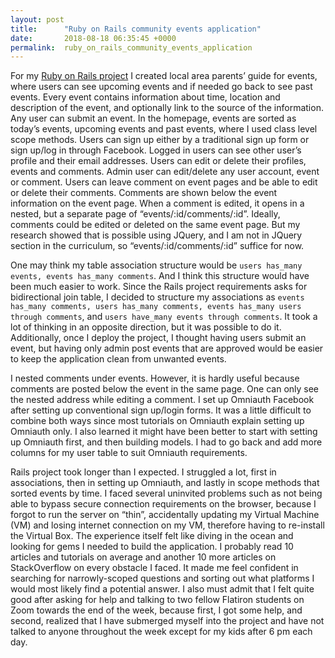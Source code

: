 ```yaml
---
layout: post
title:      "Ruby on Rails community events application"
date:       2018-08-18 06:35:45 +0000
permalink:  ruby_on_rails_community_events_application
---
```


For my [Ruby on Rails project](https://github.com/Dillorom/samp-rails-project) I created local area parents’ guide for events, where users can see upcoming events and if needed go back to see past events. Every event contains information about time, location and description of the event, and optionally link to the source of the information. Any user can submit an event. In the homepage, events are sorted as today’s events, upcoming events and past events, where I used class level scope methods. Users can sign up either by a traditional sign up form or sign up/log in through Facebook. Logged in users can see other user’s profile and their email addresses. Users can edit or delete their profiles, events and comments. Admin user can edit/delete any user account, event or comment. Users can leave comment on event pages and be able to edit or delete their comments. Comments are shown below the event information on the event page. When a comment is edited, it opens in a nested, but a separate page of “events/:id/comments/:id”. Ideally, comments could be edited or deleted on the same event page. But my research showed that is possible using JQuery, and I am not in JQuery section in the curriculum, so “events/:id/comments/:id” suffice for now. 

One may think my table association structure would be `users has_many events, events has_many comments`. And I think this structure would have been much easier to work. Since the Rails project requirements asks for bidirectional join table, I decided to structure my associations as `events has_many comments, users has_many comments, events has_many users through comments`, and `users have_many events through comments`. It took a lot of thinking in an opposite direction, but it was possible to do it. Additionally, once I deploy the project, I thought having users submit an event, but having only admin post events that are approved would be easier to keep the application clean from unwanted events. 

I nested comments under events. However, it is hardly useful because comments are posted below the event in the same page. One can only see the nested address while editing a comment. 
I set up Omniauth Facebook after setting up conventional sign up/login forms. It was a little difficult to combine both ways since most tutorials on Omniauth explain setting up Omniauth only. I also learned it might have been better to start with setting up Omniauth first, and then building models. I had to go back and add more columns for my user table to suit Omniauth requirements. 

Rails project took longer than I expected. I struggled a lot, first in associations, then in setting up Omniauth, and lastly in scope methods that sorted events by time. I faced several uninvited problems such as not being able to bypass secure connection requirements on the browser, because I forgot to run the server on “thin”, accidentally updating my Virtual Machine (VM) and losing internet connection on my VM, therefore having to re-install the Virtual Box. The experience itself felt like diving in the ocean and looking for gems I needed to build the application. I probably read 10 articles and tutorials on average and another 10 more articles on StackOverflow on every obstacle I faced. It made me feel confident in searching for narrowly-scoped questions and sorting out what platforms I would most likely find a potential answer. I also must admit that I felt quite good after asking for help and talking to two fellow Flatiron students on Zoom towards the end of the week, because first, I got some help, and second, realized that I have submerged myself into the project and have not talked to anyone throughout the week except for my kids after 6 pm each day.
 


